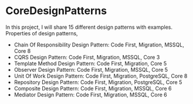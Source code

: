 # CoreDesignPatterns
In this project, I will share 15 different design patterns with examples.
Properties of design patterns,
- Chain Of Responsibility Design Pattern: Code First, Migration, MSSQL, Core 8
- CQRS Design Pattern: Code First, Migration, MSSQL, Core 3
- Template Method Design Pattern: Code First, Migration, Core 5 
- Observer Design Pattern: Code First, Migration, MSSQL, Core 5
- Unit Of Work Design Pattern: Code First, Migration, PostgreSQL, Core 8
- Repository Design Pattern: Code First, Migration, PostgreSQL, Core 5
- Composite Design Pattern: Code First, Migration, MSSQL, Core 6
- Mediator Design Pattern: Code First, Migration, MSSQL, Core 6
